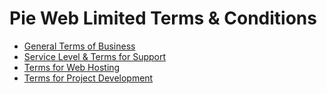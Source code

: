 # Pie Web Limited Terms & Conditions

* [General Terms of Business](/terms/general)
* [Service Level & Terms for Support](/terms/sla)
* [Terms for Web Hosting](/terms/hosting)
* [Terms for Project Development](/terms/project)
